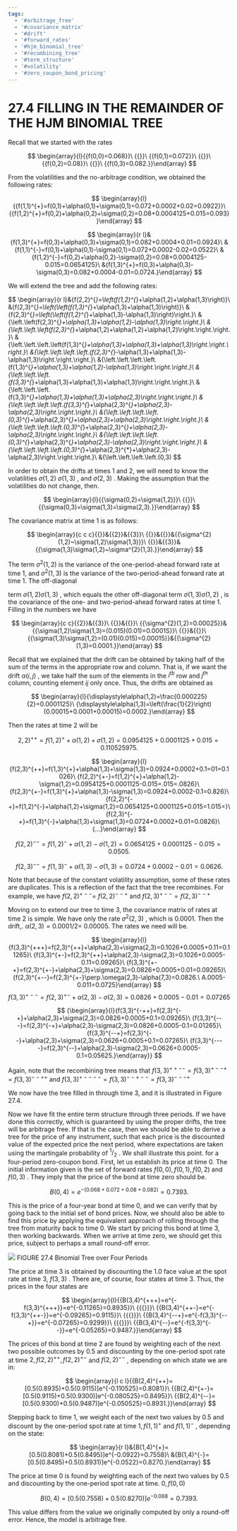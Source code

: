 ```yaml
---
tags:
  - '#arbitrage_free'
  - '#covariance_matrix'
  - '#drift'
  - '#forward_rates'
  - '#hjm_binomial_tree'
  - '#recombining_tree'
  - '#term_structure'
  - '#volatility'
  - '#zero_coupon_bond_pricing'
---
```

# 27.4 FILLING IN THE REMAINDER OF THE HJM BINOMIAL TREE

Recall that we started with the rates

$$
\begin{array}{l}{{f(0,0)=0.068}}\ {{}}\ {{f(0,1)=0.072}}\ {{}}\ {{f(0,2)=0.08}}\ {{}}\ {{f(0,3)=0.082.}}\end{array}
$$

From the volatilities and the no-arbitrage condition, we obtained the following rates:

$$
\begin{array}{l}{{f(1,1)^{+}=f(0,1)+\alpha(0,1)+\sigma(0,1)=0.072+0.0002+0.02=0.0922}}\ {{f(1,2)^{+}=f(0,2)+\alpha(0,2)+\sigma(0,2)=0.08+0.0004125+0.015=0.093}}\end{array}
$$

$$
\begin{array}{r l}&{f(1,3)^{+}=f(0,3)+\alpha(0,3)+\sigma(0,1)=0.082+0.0004+0.01=0.0924}\ &{f(1,1)^{-}=f(0,1)+\alpha(0,1)-\sigma(0,1)=0.072+0.0002-0.02=0.0522}\ &{f(1,2)^{-}=f(0,2)+\alpha(0,2)-\sigma(0,2)=0.08+0.0004125-0.015=0.0654125}\ &{f(1,3)^{+}=f(0,3)+\alpha(0,3)-\sigma(0,3)=0.082+0.0004-0.01=0.0724.}\end{array}
$$

We will extend the tree and add the following rates:

$$
\begin{array}{r l}&{f(2,2)^{*}=\left(f(1,2)^{*}+\alpha(1,2)+\alpha(1,3)\right)}\ &{f(2,3)^{*}=\left(\left(f(1,3)^{*}+\alpha(1,3)+\alpha(1,3)\right)}\ &{f(2,3)^{*}=\left(\left(f(1,2)^{*}+\alpha(1,3)-\alpha(1,3)\right)\right.}\ &{\left.\left(f(2,3)^{*}+\alpha(1,3)+\alpha(1,2)-\alpha(1,3)\right.\right.}\ &{\left.\left.\left(f(2,3)^{*}+\alpha(1,2)+\alpha(1,2)+\alpha(1,2)\right.\right.\right.}\ &{\left.\left.\left.\left(f(1,3)^{*}+\alpha(1,3)+\alpha(1,3)+\alpha(1,3)\right.\right.\right.}\ &{\left.\left.\left.\left.(f(2,3)^{*}-\alpha(1,3)+\alpha(1,3)-\alpha(1,3)\right.\right.\right.}\ &{\left.\left.\left.\left.(f(1,3)^{*}+\alpha(1,3)+\alpha(1,2)-\alpha(1,3)\right.\right.\right.}\ &{\left.\left.\left.(f(3,3)^{*}+\alpha(1,3)+\alpha(1,3)+\alpha(1,3)\right.\right.\right.}\ &{\left.\left.\left.(f(3,3)^{*}+\alpha(1,3)+\alpha(1,3)+\alpha(2,3)\right.\right.\right.}\ &{\left.\left.\left.\left.(f(3,3)^{*}+\alpha(2,3)^{*}+\alpha(2,3)-\alpha(2,3)\right.\right.\right.}\ &{\left.\left.\left.\left.(0,3)^{*}+\alpha(2,3)^{*}+\alpha(2,3)+\alpha(2,3)\right.\right.\right.}\ &{\left.\left.\left.\left.(0,3)^{*}+\alpha(2,3)^{*}+\alpha(2,3)-\alpha(2,3)\right.\right.\right.}\ &{\left.\left.\left.\left.(0,3)^{*}+\alpha(2,3)^{*}+\alpha(2,3)-\alpha(2,3)\right.\right.\right.}\ &{\left.\left.\left.\left.(0,3)^{*}+\alpha(2,3)^{*}+\alpha(2,3)-\alpha(2,3)\right.\right.\right.}\ &{\left.\left.\left.\left.(0,3)
$$

In order to obtain the drifts at times 1 and 2, we will need to know the volatilities $\sigma(1,2)$ $\sigma(1,3)$ , and $\sigma(2,3)$ . Making the assumption that the volatilities do not change, then.

$$
\begin{array}{l}{{\sigma(0,2)=\sigma(1,2)}}\ {{}}\ {{\sigma(0,3)=\sigma(1,3)=\sigma(2,3).}}\end{array}
$$

The covariance matrix at time 1 is as follows:

$$
\begin{array}{c c c}{{}}&{{2}}&{{3}}\ {{}}&{{}}&{{\sigma^{2}(1,2)~\sigma(1,2)\sigma(1,3)}}\ {{}}&{{3}}&{{\sigma(1,3)\sigma(1,2)~\sigma^{2}(1,3).}}\end{array}
$$

The term $\sigma^{2}(1,2)$ is the variance of the one-period-ahead forward rate at time 1, and $\sigma^{2}(1,3)$ is the variance of the two-period-ahead forward rate at time 1. The off-diagonal

term $\sigma(1,2)\sigma(1,3)$ , which equals the other off-diagonal term $\sigma(1,3)\sigma(1,2)$ , is the covariance of the one- and two-period-ahead forward rates at time 1. Filling in the numbers we have

$$
\begin{array}{c c}{{2}}&{{3}}\ {{}}&{{}}\ {{\sigma^{2}(1,2)=0.00025}}&{{\sigma(1,2)\sigma(1,3)=(0.015)(0.01)=0.0001S}}\ {{}}&{{}}\ {{\sigma(1,3)\sigma(1,2)=(0.01)(0.015)=0.00015}}&{{\sigma^{2}(1,3)=0.0001.}}\end{array}
$$

Recall that we explained that the drift can be obtained by taking half of the sum of the terms in the appropriate row and column. That is, if we want the drift $\alpha(i,j)$ , we take half the sum of the elements in the $i^{t b}$ row and $j^{t h}$ column, counting element $i j$ only once. Thus, the drifts are obtained as

$$
\begin{array}{l}{\displaystyle\alpha(1,2)=\frac{0.000225}{2}=0.0001125}\ {\displaystyle\alpha(1,3)=\left(\frac{1}{2}\right)(0.00015+0.0001+0.00015)=0.0002.}\end{array}
$$

Then the rates at time 2 will be

$$
2,2)^{++}=f(1,2)^{+}+\alpha(1,2)+\sigma(1,2)=0.0954125+0.0001125+0.015=0.110525975.
$$

$$
\begin{array}{l}{f(2,3)^{++}=f(1,3)^{+}+\alpha(1,3)+\sigma(1,3)=0.0924+0.0002+0.1=01=0.1026}\ {f(2,2)^{+-}=f(1,2)^{+}+\alpha(1,2)-\sigma(1,2)=0.0954125+0.0001125-0.015=.015=.0826}\ {f(2,3)^{+-}=f(1,3)^{+}+\alpha(1,3)-\sigma(1,3)=0.0924+0.0002-0.1=0.826}\ {f(2,2)^{-+}=f(1,2)^{-}+\alpha(1,2)+\sigma(1,2)=0.0654125+0.0001125+0.015=1.015=}\ {f(2,3)^{-+}=f(1,3)^{-}+\alpha(1,3)+\sigma(1,3)=0.0724+0.0002+0.01=0.0826}\ {...}\end{array}
$$

$$
f(2,2)^{--}=f(1,2)^{-}+\alpha(1,2)-\sigma(1,2)=0.0654125+0.0001125-0.015=0.0505.
$$

$$
f(2,3)^{--}=f(1,3)^{-}+\alpha(1,3)-\sigma(1,3)=0.0724+0.0002-0.01=0.0626.
$$

Note that because of the constant volatility assumption, some of these rates are duplicates. This is a reflection of the fact that the tree recombines. For example, we have $f(2,2)^{+--}=$ $f(2,2)^{\mathrm{--+}}$ and $f(2,3)^{+--}=f(2,3)^{--+}$

Moving on to extend our tree to time 3, the covariance matrix of rates at time 2 is simple. We have only the rate $\sigma^{2}(2,3)$ , which is 0.0001. Then the drift,. $\alpha(2,3)=0.0001/2=$ 0.00005. The rates we need will be.

$$
\begin{array}{l}{f(3,3)^{+++}=f(2,3)^{++}+\alpha(2,3)+\sigma(2,3)=0.1026+0.0005+0.11=0.11265}\ {f(3,3)^{+-}=f(2,3)^{++}+\alpha(2,3)-\sigma(2,3)=0.1026+0.0005-0.11=0.09265}\ {f(3,3)^{+-+}=f(2,3)^{+-}+\alpha(2,3)+\sigma(2,3)=0.0826+0.0005+0.01=0.09265}\ {f(2,3)^{+--}=f(2,3)^{+-}\perp.\omega(2,3)-\alpha(7,3)=0.0826.\ A.0005-0.011=0.0725}\end{array}
$$$$
f(3,3)^{+--}=f(2,3)^{+-}+\alpha(2,3)-\sigma(2,3)=0.0826+0.0005-0.01=0.07265
$$

$$
{\begin{array}{l}{f(3,3)^{-++}=f(2,3)^{-+}+\alpha(2,3)+\sigma(2,3)=0.0826+0.0005+0.1=0.09265}\ {f(3,3)^{---}=f(2,3)^{-+}+\alpha(2,3)-\sigma(2,3)=0.0826+0.0005-0.1=0.01265}\ {f(3,3)^{--+}=f(2,3)^{--}+\alpha(2,3)+\sigma(2,3)=0.0626+0.0005+0.1=0.07265}\ {f(3,3)^{----}=f(2,3)^{--}+\alpha(2,3)-\sigma(2,3)=0.0626+0.0005-0.1=0.05625.}\end{array}}
$$

Again, note that the recombining tree means that $f(3,3)^{++--}=f(3,3)^{+--+}=f(3,3)^{--++}$ and $f(3,3)^{+----}=f(3,3)^{--+--}=f(3,3)^{---+}$

We now have the tree filled in through time 3, and it is illustrated in Figure 27.4.

Now we have fit the entire term structure through three periods. If we have done this correctly, which is guaranteed by using the proper drifts, the tree will be arbitrage free. If that is the case, then we should be able to derive a tree for the price of any instrument, such that each price is the discounted value of the expected price the next period, where expectations are taken using the martingale probability of $^1/_{2}$ . We shall illustrate this point. for a four-period zero-coupon bond. First, let us establish its price at time 0. The initial information given is the set of forward rates $f(0,0),f(0,1),f(0,2)$ and $f(0,3)$ . They imply that the price of the bond at time zero should be.

$$
B(0,4)=e^{-(0.068+0.072+0.08+0.082)}=0.7393.
$$

This is the price of a four-year bond at time 0, and we can verify that by going back to the initial set of bond prices. Now, we should also be able to find this price by applying the equivalent approach of rolling through the tree from maturity back to time 0. We start by pricing this bond at time 3, then working backwards. When we arrive at time zero, we should get this price, subject to perhaps a small round-off error.

![](c2dca5836f979315e2104b77331d96271655d7e4e51ebb6cf57e08ecb65ff95d.jpg)
FIGURE 27.4 Binomial Tree over Four Periods

The price at time 3 is obtained by discounting the 1.0 face value at the spot rate at time 3, $f(3,3)$ . There are, of course, four states at time 3. Thus, the prices in the four states are

$$
\begin{array}{l}{{B(3,4)^{+++}=e^{-f(3,3)^{+++}}=e^{-0.11265}=0.8935}}\ {{{}}}\ {{B(3,4)^{++-}=e^{-f(3,3)^{++-}}=e^{-0.09265}=0.9115}}\ {{{}}}\ {{B(3,4)^{--+}=e^{-f(3,3)^{--+}}=e^{-0.07265}=0.9299}}\ {{{}}}\ {{B(3,4)^{--}=e^{-f(3,3)^{--}}=e^{-0.05265}=0.9487.}}\end{array}
$$

The prices of this bond at time 2 are found by weighting each of the next two possible outcomes by 0.5 and discounting by the one-period spot rate at time $2,f(2,2)^{++},f(2,2)^{+-}$ and $f(2,2)^{--}$ , depending on which state we are in:

$$
\begin{array}{l c l}{{B(2,4)^{++}=[0.5(0.8935)+0.5(0.9115)]e^{-0.110525}=0.8081}}\ {{B(2,4)^{+-}=[0.5(0.9115)+0.5(0.9300)]e^{-0.080525}=0.8495}}\ {{B(2,4)^{--}=[0.5(0.9300)+0.5(0.9487)]e^{-0.050525}=0.8931.}}\end{array}
$$

Stepping back to time 1, we weight each of the next two values by 0.5 and discount by the one-period spot rate at time $1,f(1,1)^{+}$ and $f(1,1)^{-}$ , depending on the state:

$$
\begin{array}{r l}&{B(1,4)^{+}=[0.5(0.8081)+0.5(0.8495)]e^{-0.0922}=0.7558}\ &{B(1,4)^{-}=[0.5(0.8495)+0.5(0.8931)]e^{-0.0522}=0.8270.}\end{array}
$$

The price at time 0 is found by weighting each of the next two values by 0.5 and discounting by the one-period spot rate at time. $0,f(0,0)$

$$
B(0,4)=[0.5(0.7558)+0.5(0.8270)]e^{-0.068}=0.7393.
$$

This value differs from the value we originally computed by only a round-off error. Hence, the model is arbitrage free.
